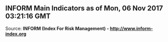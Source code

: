## INFORM Main Indicators as of Mon, 06 Nov 2017 03:21:16 GMT

Source: **INFORM (Index For Risk Management) - http://www.inform-index.org**